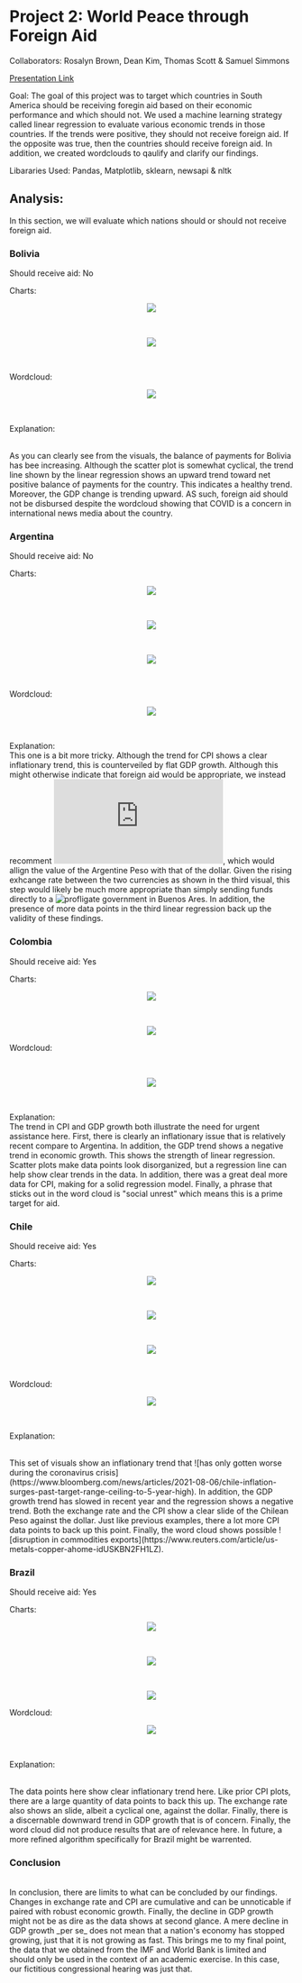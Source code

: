 # Project 2: World Peace through Foreign Aid

Collaborators: Rosalyn Brown, Dean Kim, Thomas Scott & Samuel Simmons

[Presentation Link](https://github.com/ThomasJScott3/Project-2/blob/main/World%20Peace%20Through%20Foreign%20Aid.pdf)

Goal: The goal of this project was to target which countries in South America should be receiving foregin aid based on their economic performance and which should not. We used a machine learning strategy called linear regression to evaluate various economic trends in those countries. If the trends were positive, they should not receive foreign aid. If the opposite was true, then the countries should receive foreign aid. In addition, we created wordclouds to qaulify and clarify our findings.

Libararies Used: Pandas, Matplotlib, sklearn, newsapi & nltk
## Analysis:

In this section, we will evaluate which nations should or should not receive foreign aid.

### Bolivia
Should receive aid: No

Charts:

<p align="center"><img src="https://raw.githubusercontent.com/ThomasJScott3/Project-2/main/Images/Charts/Bolivia/Bolivia%20Balance%20of%20Payments%20Projection.png"></img></p>

<br>

<p align="center"><img src="https://raw.githubusercontent.com/ThomasJScott3/Project-2/main/Images/Charts/Bolivia/Bolivia%20GDP%20Pct%20Change%20Projection.png"></img></p>

<br>

Wordcloud:

<p align="center"><img src="https://raw.githubusercontent.com/ThomasJScott3/Project-2/main/Images/Word%20Clouds/Bolivia.png"></img></p>

<br>

Explanation:

<br>
As you can clearly see from the visuals, the balance of payments for Bolivia has bee increasing. Although the scatter plot is somewhat cyclical, the trend line shown by the linear regression shows an upward trend toward net positive balance of payments for the country. This indicates a healthy trend. Moreover, the GDP change is trending upward. AS such, foreign aid should not be disbursed despite the wordcloud showing that COVID is a concern in international news media about the country. 

<br>

### Argentina
Should receive aid: No

Charts:

<p align="center"><img src="https://raw.githubusercontent.com/ThomasJScott3/Project-2/main/Images/Charts/Argentina/Argentina%20CPI%20Projection.png"></img></p>

<br>

<p align="center"><img src="https://raw.githubusercontent.com/ThomasJScott3/Project-2/main/Images/Charts/Argentina/Argentina%20GDP%20Projection.png"></img></p>

<br>

<p align="center"><img src="https://raw.githubusercontent.com/ThomasJScott3/Project-2/main/Images/Charts/Argentina/Argentina%20USD%20Exchange%20Rate%20Projection.png"></img></p>

<br>

Wordcloud:
<p align="center"><img src="https://raw.githubusercontent.com/ThomasJScott3/Project-2/main/Images/Word%20Clouds/Argentina.png"></img></p>

<br>

Explanation:
<br>
This one is a bit more tricky. Although the trend for CPI shows a clear inflationary trend, this is counterveiled by flat GDP growth. Although this might otherwise indicate that foreign aid would be appropriate, we instead recomment ![dollarization](https://www.cbaeconomia.com/dollarization.pdf), which would allign the value of the Argentine Peso with that of the dollar. Given the rising exhcange rate between the two currencies as shown in the third visual, this step would likely be much more appropriate than simply sending funds directly to a ![profligate government in Buenos Ares](https://en.wikipedia.org/wiki/Argentine_debt_restructuring). In addition, the presence of more data points in the third linear regression back up the validity of these findings.
<br>
### Colombia

Should receive aid: Yes

Charts:

<p align="center"><img src="https://github.com/ThomasJScott3/Project-2/blob/main/Images/Charts/Colombia/Colombia%20Exchange%20Rate.png"></img></p>
  
<br>

<p align="center"><img src="https://raw.githubusercontent.com/ThomasJScott3/Project-2/main/Images/Charts/Colombia/Colombia%20GDP%20Percent%20Change.png"></img></p>

Wordcloud:

<br>

<p align="center"><img src="https://raw.githubusercontent.com/ThomasJScott3/Project-2/main/Images/Word%20Clouds/Colombia.png"></img></p>

<br>

Explanation:
<br>
The trend in CPI and GDP growth both illustrate the need for urgent assistance here. First, there is clearly an inflationary issue that is relatively recent compare to Argentina. In addition, the GDP trend shows a negative trend in economic growth. This shows the strength of linear regression. Scatter plots make data points look disorganized, but a regression line can help show clear trends in the data. In addition, there was a great deal more data for CPI, making for a solid regression model. Finally, a phrase that sticks out in the word cloud is "social unrest" which means this is a prime target for aid.
<br>
### Chile
Should receive aid: Yes

Charts:

<p align="center"><img src="https://raw.githubusercontent.com/ThomasJScott3/Project-2/main/Images/Charts/Chile/Chile%20CPI.png"></img></p>

<br>

<p align="center"><img src="https://raw.githubusercontent.com/ThomasJScott3/Project-2/main/Images/Charts/Chile/Chile%20Exchange%20Rate.png"></img></p>

<br>

<p align="center"><img src="https://raw.githubusercontent.com/ThomasJScott3/Project-2/main/Images/Charts/Chile/Chile%20GDP%20Pct%20Change.png"></img></p>

<br>

Wordcloud:

<p align="center"><img src="https://raw.githubusercontent.com/ThomasJScott3/Project-2/main/Images/Word%20Clouds/Chile.png"></img></p>
  
<br>
  
Explanation:

<br>
This set of visuals show an inflationary trend that ![has only gotten worse during the coronavirus crisis](https://www.bloomberg.com/news/articles/2021-08-06/chile-inflation-surges-past-target-range-ceiling-to-5-year-high). In addition, the GDP growth trend has slowed in recent year and the regression shows a negative trend. Both the exchange rate and the CPI show a clear slide of the Chilean Peso against the dollar. Just like previous examples, there a lot more CPI data points to back up this point. Finally, the word cloud shows possible ![disruption in commodities exports](https://www.reuters.com/article/us-metals-copper-ahome-idUSKBN2FH1LZ).
<br>

### Brazil
Should receive aid: Yes

Charts:

<p align="center"><img src="https://raw.githubusercontent.com/ThomasJScott3/Project-2/main/Images/Charts/Brazil/Brazil%20CPI%20Projection.png"></img></p>
  
<br>

<p align="center"><img src="https://raw.githubusercontent.com/ThomasJScott3/Project-2/main/Images/Charts/Brazil/Brazil%20Exchange%20Rate%20Projection.png"></img></p>
  
<br>

<p align="center"><img src="https://raw.githubusercontent.com/ThomasJScott3/Project-2/main/Images/Charts/Brazil/Brazil%20GDP%20Change%20Projection.png"></img></p>

Wordcloud:

<p align="center"><img src="https://raw.githubusercontent.com/ThomasJScott3/Project-2/main/Images/Word%20Clouds/Brazil.png"></img></p>
  
<br>

Explanation:

<br>
The data points here show clear inflationary trend here. Like prior CPI plots, there are a large quantity of data points to back this up. The exchange rate also shows an slide, albeit a cyclical one, against the dollar. Finally, there is a discernable downward trend in GDP growth that is of concern. Finally, the word cloud did not produce results that are of relevance here. In future, a more refined algorithm specifically for Brazil might be warrented.  
<br>

### Conclusion

<br>
In conclusion, there are limits to what can be concluded by our findings. Changes in exchange rate and CPI are cumulative and can be unnoticable if paired with robust economic growth. Finally, the decline in GDP growth might not be as dire as the data shows at second glance. A mere decline in GDP growth _per se_ does not mean that a nation's economy has stopped growing, just that it is not growing as fast. This brings me to my final point, the data that we obtained from the IMF and World Bank is limited and should only be used in the context of an academic exercise. In this case, our fictitious congressional hearing was just that. 
